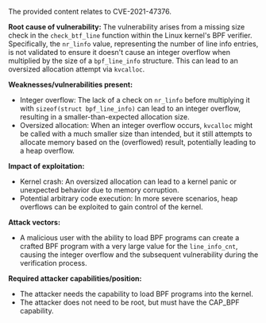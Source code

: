 The provided content relates to CVE-2021-47376.

**Root cause of vulnerability:**
The vulnerability arises from a missing size check in the `check_btf_line` function within the Linux kernel's BPF verifier. Specifically, the `nr_linfo` value, representing the number of line info entries, is not validated to ensure it doesn't cause an integer overflow when multiplied by the size of a `bpf_line_info` structure. This can lead to an oversized allocation attempt via `kvcalloc`.

**Weaknesses/vulnerabilities present:**
- Integer overflow: The lack of a check on `nr_linfo` before multiplying it with `sizeof(struct bpf_line_info)` can lead to an integer overflow, resulting in a smaller-than-expected allocation size.
- Oversized allocation: When an integer overflow occurs, `kvcalloc` might be called with a much smaller size than intended, but it still attempts to allocate memory based on the (overflowed) result, potentially leading to a heap overflow.

**Impact of exploitation:**
- Kernel crash: An oversized allocation can lead to a kernel panic or unexpected behavior due to memory corruption.
- Potential arbitrary code execution: In more severe scenarios, heap overflows can be exploited to gain control of the kernel.

**Attack vectors:**
- A malicious user with the ability to load BPF programs can create a crafted BPF program with a very large value for the `line_info_cnt`, causing the integer overflow and the subsequent vulnerability during the verification process.

**Required attacker capabilities/position:**
- The attacker needs the capability to load BPF programs into the kernel.
- The attacker does not need to be root, but must have the CAP_BPF capability.